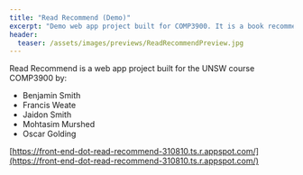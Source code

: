```yaml
---
title: "Read Recommend (Demo)"
excerpt: "Demo web app project built for COMP3900. It is a book recommendation site."
header:
  teaser: /assets/images/previews/ReadRecommendPreview.jpg
---
```


Read Recommend is a web app project built for the UNSW course COMP3900 by:
* Benjamin Smith 
* Francis Weate 
* Jaidon Smith 
* Mohtasim Murshed 
* Oscar Golding

[https://front-end-dot-read-recommend-310810.ts.r.appspot.com/](https://front-end-dot-read-recommend-310810.ts.r.appspot.com/)


